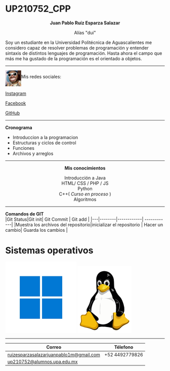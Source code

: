 # UP210752_CPP  

<b><p align="center"> Juan Pablo Ruíz Esparza Salazar </p></b>
<p align="middle" >Alías "dui"</p>

<p>Soy un estudiante en la Universidad Politécnica de Aguascalientes me considero capaz de resolver problemas de programación y entender sintaxis de distintos lenguajes de programación. Hasta ahora el campo que más me ha gustado de la programación es el orientado a objetos.</p>

---
<p>
<img src="img/feid.jpeg " align="middle" width="50" height="50" alt="fercho">Mis redes sociales:
</p>
<p><a href="https://www.instagram.com/jpabloruizesp/" title="Title">
Instagram</a>
</p>
<p><a href="https://www.facebook.com/juanpablo.salazar.9210/" title="Title">
Facebook</a>
</p>
<p><a href="https://github.com/UP210752" title="Title">
GitHub</a>
</p>

***

**Cronograma**

<ul>
    <li> Introduccion a la programacion
    <li> Estructuras y ciclos de control
    <li> Funciones
    <li> Archivos y arreglos
</ul>

***
<center>
<b>Mis conocimientos</b>

 Introducción a Java <br>
 HTML/ CSS / PHP / JS <br>
 Python <br>
 C++( <em>Curso en proceso</em> )<br>
 Algoritmos<br>
</center>

---

**Comandos de GIT**
<br>
|Git Status|Git init| Git Commit |  Git add    |
|---|--------|------------| ------------|
|Muestra los archivos del repositorio|inicializar el repositorio | Hacer un cambio| Guarda los cambios |
<H1>Sistemas operativos</H1>
<img src="img/windows.png" alt="windows">
<img src="img/linux.png" width="170" alt="linux">


---

|**Correo**| **Télefono**| 
|----------|-------------|
|ruizesparzasalazarjuanpablo1m@gmail.com|+52 4492779826
|up210752@alumnos.upa.edu.mx


